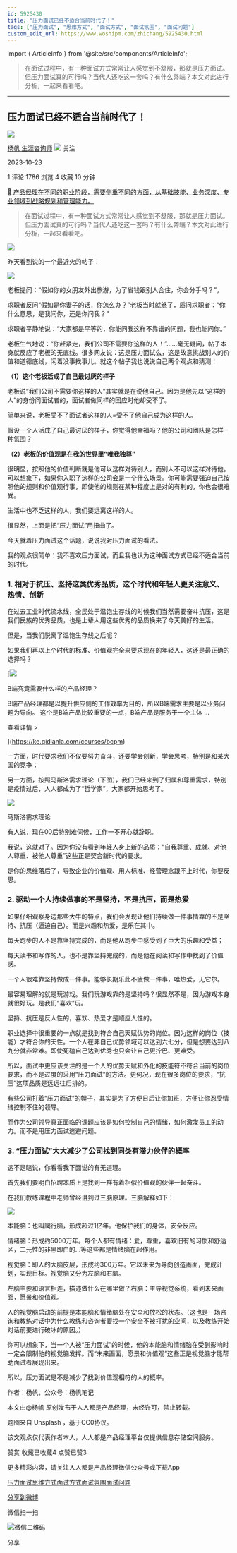```yaml
---
id: 5925430
title: "压力面试已经不适合当前时代了！"
tags: ["压力面试", "思维方式", "面试方式", "面试氛围", "面试问题"]
custom_edit_url: https://www.woshipm.com/zhichang/5925430.html
---
```

import { ArticleInfo } from '@site/src/components/ArticleInfo';

<ArticleInfo
    author="杨帆 生涯咨询师"
    authorLink="https://www.woshipm.com/u/152370"
    published="2023-10-23"
    views={1786}
    comments={1}
    collects={4}
/>

> 在面试过程中，有一种面试方式常常让人感觉到不舒服，那就是压力面试。但压力面试真的可行吗？当代人还吃这一套吗？有什么弊端？本文对此进行分析，一起来看看吧。

---

## 压力面试已经不适合当前时代了！

[![](https://static.woshipm.com/pmapp_avatar_20231102205903_6734.jpeg?imageView2/1/w/72/h/72/q/100)](https://www.woshipm.com/u/152370)

[杨帆 生涯咨询师](https://www.woshipm.com/u/152370) ![](https://static.woshipm.com/tag/1101_1@2x.png) 关注

2023-10-23

1 评论 1786 浏览 4 收藏 10 分钟

[🔗 产品经理在不同的职业阶段，需要侧重不同的方面，从基础技能、业务深度、专业领域到战略规划和管理能力。](https://ke.qidianla.com/courses/90pm)

> 在面试过程中，有一种面试方式常常让人感觉到不舒服，那就是压力面试。但压力面试真的可行吗？当代人还吃这一套吗？有什么弊端？本文对此进行分析，一起来看看吧。

![](https://image.woshipm.com/2023/04/14/c60d0eee-daa1-11ed-af94-00163e0b5ff3.png)

昨天看到说的一个最近火的帖子：

![](https://image.woshipm.com/wp-files/2023/10/oR3SEyMQ79OnQJec4an9.png)

老板提问：“假如你的女朋友外出旅游，为了省钱跟别人合住，你会分手吗？”。

求职者反问“假如是你妻子的话，你怎么办？”老板当时就怒了，质问求职者：“你什么意思，是我问你，还是你问我？”

求职者平静地说：“大家都是平等的，你能问我这样不靠谱的问题，我也能问你。”

老板生气地说：“你赶紧走，我们公司不需要你这样的人！”……毫无疑问，帖子本身就反应了老板的无底线。很多网友说：这是压力面试么，这是故意挑战别人的价值和道德底线，闲着没事找事儿。就这个帖子我也说说自己两个观点和猜测：

**（1）这个老板活成了自己最讨厌的样子**

老板说“我们公司不需要你这样的人”其实就是在说他自己。因为是他先以“这样的人”的身份问面试者的，面试者做同样的回应时他却受不了。

简单来说，老板受不了面试者这样的人=受不了他自己成为这样的人。

假设一个人活成了自己最讨厌的样子，你觉得他幸福吗？他的公司和团队是怎样一种氛围？

**（2）老板的价值观是在我的世界里“唯我独尊”**

很明显，按照他的价值判断就是他可以这样对待别人，而别人不可以这样对待他。可以想象下，如果你入职了这样的公司会是一个什么场景。你可能需要强迫自己按照他的规则和价值观行事，即使他的规则在某种程度上是对的有利的，你也会很难受。

生活中也不乏这样的人，我们要远离这样的人。

很显然，上面是把“压力面试”用扭曲了。

今天就着压力面试这个话题，说说我对压力面试的看法。

我的观点很简单：我不喜欢压力面试，而且我也认为这种面试方式已经不适合当前的时代。

### 1\. 相对于抗压、坚持这类优秀品质，这个时代和年轻人更关注意义、热情、创新

在过去工业时代流水线，全民处于温饱生存线的时候我们当然需要奋斗抗压，这是我们民族的优秀品质，也是上辈人用这些优秀的品质换来了今天美好的生活。

但是，当我们脱离了温饱生存线之后呢？

如果我们再以上个时代的标准、价值观完全来要求现在的年轻人，这还是最正确的选择吗？

[![](https://image.woshipm.com/2023/08/02/f7cafd68-30e3-11ee-9da3-00163e0b5ff3.png)

B端究竟需要什么样的产品经理？

B端产品经理都是以提升供应侧的工作效率为目的，所以B端需求主要是以业务问题为导向。 这个是B端产品比较重要的一点，B端产品是服务于一个主体 ...

查看详情 >

](https://ke.qidianla.com/courses/bcpm)

一方面，时代要求我们不仅要努力奋斗，还要学会创新，学会思考，特别是和某大国的竞争；

另一方面，按照马斯洛需求理论（下图），我们已经来到了归属和尊重需求，特别是疫情过后，人人都成为了“哲学家”，大家都开始思考了。

![](https://image.woshipm.com/wp-files/2023/10/2FHPus4bS2SsN9k3wwJb.png)

马斯洛需求理论

有人说，现在00后特别难伺候，工作一不开心就辞职。

我说，这就对了。因为你没有看到年轻人身上新的品质：“自我尊重、成就、对他人尊重、被他人尊重”这些正是契合新时代的要求。

是你的思维落后了，导致企业的价值观、用人标准、经营理念跟不上时代，你要反思。

### 2\. 驱动一个人持续做事的不是坚持，不是抗压，而是热爱

如果仔细观察身边那些大牛的特点，我们会发现让他们持续做一件事情靠的不是坚持、抗压（逼迫自己）。而是兴趣和热爱，是乐在其中。

每天跑步的人不是靠坚持完成的，而是他从跑步中感受到了巨大的乐趣和受益；

每天读书和写作的人，也不是靠坚持完成的，而是他在阅读和写作中找到了价值感。

一个人很难靠坚持做成一件事。能够长期乐此不疲做一件事，唯热爱，无它尔。

最容易理解的就是玩游戏。我们玩游戏靠的是坚持吗？很显然不是，因为游戏本身就很好玩。是我们“喜欢”玩。

坚持、抗压是反人性的，喜欢、热爱才是顺应人性的。

职业选择中很重要的一点就是找到符合自己天赋优势的岗位。因为这样的岗位（技能）才符合你的天性。一个人在非自己优势领域可以达到六七分，但是想要达到八九分就非常难。即使死磕自己达到优秀也只会让自己更拧巴、更难受。

所以，面试中更应该关注的是一个人的优势天赋和外化的技能符不符合当前的岗位要求，而不是过度的采用“压力面试”的方法。更何况，现在很多岗位的要求，“抗压”这项品质是远远往后排的。

有些公司打着“压力面试”的幌子，其实是为了方便日后让你加班，方便让你忍受情绪控制不住的领导。

而作为公司领导真正面临的课题应该是如何控制自己的情绪，如何激发员工的动力。而不是用压力面试逃避问题。

### 3\. “压力面试”大大减少了公司找到同类有潜力伙伴的概率

这不是瞎说，你看看我下面说的有无道理。

首先我们要明白招聘本质上是找到一群有着相似价值观的伙伴一起奋斗。

在我们教练课程中老师曾经讲到过三脑原理。三脑解释如下：

![](https://image.woshipm.com/wp-files/2023/10/lJWCj0KyH3Sk7r3HT79a.png)

本能脑：也叫爬行脑，形成超过1亿年。他保护我们的身体，安全反应。

情绪脑：形成约5000万年。每个人都有情绪：爱，尊重，喜欢旧有的习惯和舒适区，二元性的非黑即白的…等这些都是情绪脑在起作用。

视觉脑：即人的大脑皮层，形成约300万年。它以未来为导向创造画面，完成计划，实现目标。视觉脑又分为左脑和右脑。

左脑主要和语言相连，描述做什么在哪里做？右脑：主导视觉系统，看到未来画面，愿景和价值观。

人的视觉脑启动的前提是本能脑和情绪脑处在安全和放松的状态。（这也是一场咨询和教练对话中为什么教练和咨询者要找一个安全不被打扰的空间，以及教练开始对话前要进行破冰的原因。）

你可以想象下，当一个人被“压力面试”的时候，他的本能脑和情绪脑在受到影响时一定会限制他的视觉脑发挥。而“未来画面，愿景和价值观”这些正是视觉脑才能帮助面试者展现出来。

所以，压力面试是不是减少了找到价值观相符的人的概率。

作者：杨帆，公众号：杨帆笔记

本文由@杨帆 原创发布于人人都是产品经理，未经许可，禁止转载。

题图来自 Unsplash ，基于CC0协议。

该文观点仅代表作者本人，人人都是产品经理平台仅提供信息存储空间服务。

赞赏 收藏已收藏4 点赞已赞3

更多精彩内容，请关注人人都是产品经理微信公众号或下载App

[压力面试](https://www.woshipm.com/tag/%e5%8e%8b%e5%8a%9b%e9%9d%a2%e8%af%95)[思维方式](https://www.woshipm.com/tag/%e6%80%9d%e7%bb%b4%e6%96%b9%e5%bc%8f)[面试方式](https://www.woshipm.com/tag/%e9%9d%a2%e8%af%95%e6%96%b9%e5%bc%8f)[面试氛围](https://www.woshipm.com/tag/%e9%9d%a2%e8%af%95%e6%b0%9b%e5%9b%b4)[面试问题](https://www.woshipm.com/tag/%e9%9d%a2%e8%af%95%e9%97%ae%e9%a2%98)

[分享到微博](https://service.weibo.com/share/share.php?appkey=2775287854&title=压力面试已经不适合当前时代了！&url=https://www.woshipm.com/zhichang/5925430.html&pic=https://image.woshipm.com/2023/04/14/c60d0eee-daa1-11ed-af94-00163e0b5ff3.png)

微信扫一扫

![微信二维码](https://api.pwmqr.com/qrcode/create/?url=https://www.woshipm.com/zhichang/5925430.html)

分享